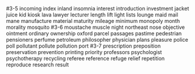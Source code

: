 #3-5
incoming
index
inland
insomnia
interest
introduction
investment
jacket
juice
kid
kiosk
lava
lawyer
lecturer
length
lift
light
lists
lounge
maid
mail
mane
manufacture
material
maturity
mileage
minimum
monopoly
month
morality
mosquito
#3-6
moustache
muscle
night
northeast
nose
objective
ointment
ordinary
ownership
oxford
parcel
passages
pastime
pedestrian
pensioners
perfume
petroleum
philosopher
physician
plans
pleasure
police
poll
pollutant
pollute
pollution
port
#3-7
prescription
preposition
preservation
prevention
printing
priority
professors
psychologist
psychotherapy
recycling
referee
reference
refuge
relief
repetition
reproduce
research
result

